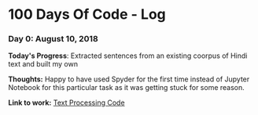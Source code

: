 # 100 Days Of Code - Log

### Day 0: August 10, 2018

**Today's Progress**: Extracted sentences from an existing coorpus of Hindi text and built my own

**Thoughts:** Happy to have used Spyder for the first time instead of Jupyter Notebook for this particular task as it was getting stuck for some reason.

**Link to work:** [Text Processing Code](https://github.com/gayatrivenugopal/NLP/)